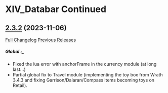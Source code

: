 # XIV_Databar Continued

## [2.3.2](https://github.com/ZelionGG/XIV_Databar-Continued/tree/v2.3.2) (2023-11-06)

[Full Changelog](https://github.com/ZelionGG/XIV_Databar-Continued/compare/v2.3.1...v2.3.2) [Previous Releases](https://github.com/ZelionGG/XIV_Databar-Continued/releases)

##### _Global_ :_
- Fixed the lua error with anchorFrame in the currency module (at long last...)
- Partial global fix to Travel module (implementing the toy box from Wrath 3.4.3 and fixing Garrison/Dalaran/Compass items becoming toys on Retail).